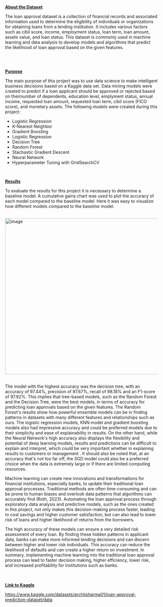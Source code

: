 <ins>**About the Dataset**</ins>

The loan approval dataset is a collection of financial records and associated information used to determine the eligibility of individuals or organizations for obtaining loans from a lending institution. It includes various factors such as cibil score, income, employment status, loan term, loan amount, assets value, and loan status. This dataset is commonly used in machine learning and data analysis to develop models and algorithms that predict the likelihood of loan approval based on the given features.

<br/>
<br/>

<ins>**Purpose**</ins>

The main purpose of this project was to use data science to make intelligent business decisions based on a Kaggle data set. Data mining models were created to predict if a loan applicant should be approved or rejected based on theirnumber of dependents, education level, emplyment status, annual income, requested loan amount, requested loan term, cibil score (FICO score), and monetary assets. The following models were created during this project:

- Logistic Regression
- K-Nearest Neighbor
- Gradient Boosting
- Logistic Regression
- Decision Tree
- Random Forest
- Stachastic Gradient Descent
- Neural Network
- Hyperparameter Tuning with GridSearchCV
<br/>

<ins>**Results**</ins>

To evaluate the results for this project it is necessary to determine a baseline model. A cumulative gains chart was used to plot the accuracy of each model compared to the baseline model. Here it was easy to visualize how different models compared to the baseline model.
<br/>
<br/>

<img width="514" alt="image" src="https://github.com/dsklnr/Loan_Prediction/assets/101298501/7d9ea37d-fdf0-4e77-8f1f-c143e5d4162e">
<br/>
<br/>

The model with the highest accuracy was the decision tree, with an accuracy of 97.44%, precision of 97.67%, recall of 98.18% and an F1-score of 97.92%. This implies that tree-based models, such as the Random Forest and the Decision Tree, were the best models, in terms of accuracy for predicting loan approvals based on the given features. The Random Forest's results show how powerful ensemble models can be in finding patterns in datasets with many different features and relationships such as ours. The logistic regression models, KNN model and gradient boosting models also had impressive accuracy and could be preferred models due to their simplicity and ease of explainability in results. On the other hand, while the Neural Network's high accuracy also displays the flexibility and potential of deep learning models, results and predictions can be difficult to explain and interpret, which could be very important whether in explaining results to customers or management . It should also be noted that, at an accuracy that's not too far off, the SGD model could also be a preferred choice when the data is extremely large or if there are limited computing resources.

Machine learning can create new innovations and transformations for financial institutions, especially banks, to update their traditional loan approval processes. Traditional methods are often time-consuming and can be prone to human biases and overlook data patterns that algorithms can accurately find (Roth, 2023). Automating the loan approval process through exploratory data analysis and predictive models, such as the ones created in this project, not only makes this decision-making process faster, leading to cost savings and higher customer satisfaction, but can also lead to lower risk of loans and higher likelihood of returns from the borrowers.

The high accuracy of these models can ensure a very detailed risk assessment of every loan. By finding these hidden patterns in applicant data, banks can make more informed lending decisions and can discern between higher and lower risk individuals. This accuracy can reduce the likelihood of defaults and can create a higher return on investment. In summary, implementing machine learning into the traditional loan approval process can lead to faster decision making, higher efficiency, lower risk, and increased profitability for institutions such as banks.


<br/><br/>
<ins>**Link to Kaggle**</ins>

https://www.kaggle.com/datasets/architsharma01/loan-approval-prediction-dataset/data
